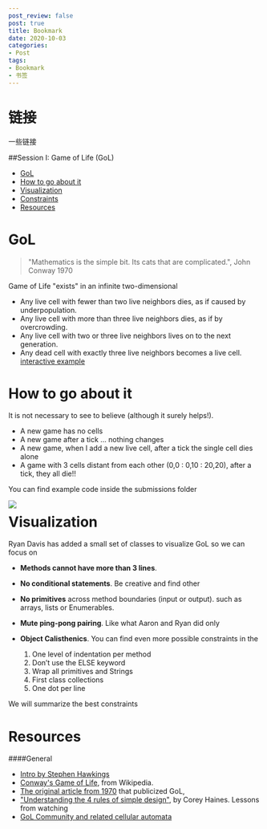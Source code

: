 ```yaml
---
post_review: false
post: true
title: Bookmark
date: 2020-10-03
categories:
- Post
tags:
- Bookmark
- 书签
---
```


# 链接

一些链接

##Session I: Game of Life (GoL)

- [GoL](#gol)
- [How to go about it](#how-to-go-about-it)
- [Visualization](#visualization)
- [Constraints](#constraints)
- [Resources](#resources)

GoL
===

> "Mathematics is the simple bit. Its cats that are complicated.", John Conway 1970

Game of Life "exists" in an infinite two-dimensional

- Any live cell with fewer than two live neighbors dies, as if caused by underpopulation.
- Any live cell with more than three live neighbors dies, as if by overcrowding.
- Any live cell with two or three live neighbors lives on to the next generation.
- Any dead cell with exactly three live neighbors becomes a live cell.
[interactive example](http://pmav.eu/stuff/javascript-game-of-life-v3.1.1/)

How to go about it
==================

It is not necessary to see to believe (although it surely helps!).
  - A new game has no cells
  - A new game after a tick ... nothing changes
  - A new game, when I add a new live cell, after a tick the single cell dies alone
  - A game with 3 cells distant from each other (0,0 : 0,10 : 20,20), after a tick, they all die!!

You can find example code inside the submissions folder   

<img src="https://qinghongjiao.com/images/favicon.jpg" align="left"/>

Visualization
=============

Ryan Davis has added a small set of classes to visualize GoL so we can focus on

* **Methods cannot have more than 3 lines**.
* **No conditional statements**. Be creative and find other
* **No primitives** across method boundaries (input or output).  such as arrays, lists or Enumerables.
* **Mute ping-pong pairing**. Like what Aaron and Ryan did only 
* **Object Calisthenics**. You can find even more possible constraints in the

    1. One level of indentation per method
    2. Don’t use the ELSE keyword
    3. Wrap all primitives and Strings
    4. First class collections
    5. One dot per line

We will summarize the best constraints

Resources
=========

####General

* [Intro by Stephen Hawkings](https://www.youtube.com/watch?v=CgOcEZinQ2I&feature=youtu.be)
* [Conway's Game of Life](http://en.wikipedia.org/wiki/Conway%27s_Game_of_Life), from Wikipedia.
* [The original article from 1970](http://www.ibiblio.org/lifepatterns/october1970.html) that publicized GoL, 
* ["Understanding the 4 rules of simple design"](www.coreyhaines.com), by Corey Haines. Lessons from watching 
* [GoL Community and related cellular automata](http://conwaylife.com/)



